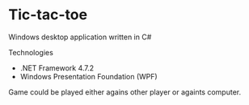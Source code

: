 # Tic-tac-toe

Windows desktop application written in C#

Technologies
- .NET Framework 4.7.2
- Windows Presentation Foundation (WPF)

Game could be played either agains other player or againts computer.


